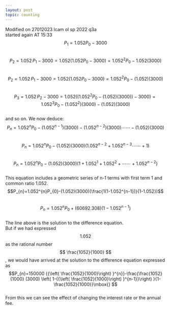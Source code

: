 ```yaml
---
layout: post
topic: counting
---
```

Modified on 27012023
lcam ol sp 2022 q3a  
started again AT 15:33  
$$P_{1}=1.052P_{0}-3000$$      
$$P_{2}=1.052\,P_{1}-3000=1.052(1.052P_{0}-3000)=1.052^{2}P_{0}-1.052(3000)$$  
$$P_{2}=1.052\,P_{1}-3000=1.052(1.052P_{0}-3000)=1.052^{2}P_{0}-(1.052)(3000)$$  
$$P_{3}=1.052\,P_{2}-3000=1.052((1.052^{2}P_{0}-(1.052)(3000))-3000)=1.052^{3}P_{0}-(1.052^{2})(3000)-(1.052)(3000)$$  
and so on. We now deduce:  
$$P_{n}=1.052^{n}P_{0}-(1.052^{n-1})(3000)-(1.052^{n-2})(3000)\cdots\cdots-(1.052)(3000)$$  
$$P_{n}=1.052^{n}P_{0}-(1.052)(3000)(1.052^{n-2}+1.052^{n-3}\cdots\cdots+1)$$  
$$P_{n}=1.052^{n}P_{0}-(1.052)(3000)(1+1.052^{1}+1.052^{2}+\cdots\cdots+1.052^{n-2})$$  
This equation includes a geometric series of n-1 terms with first term 1 and common ratio 1.052.  
$$P_{n}=1.052^{n}P_{0}-(1.052)(3000)(\frac{1(1-1.052^{n-1})}{1-1.052})$$  
$$P_{n}=1.052^{n}P_{0}+(60692.308)(1-1.052^{n-1})$$  
The line above is the solution to the difference equation.  
But if we had expressed $$ 1.052$$ as the rational number $$ \frac{1052}{1000} $$, we would have arrived at the solution to the difference equation expressed as  
$$P_{n}=150000 {{\left( \frac{1052}{1000}\right) }^{n}}-\frac{\frac{1052}{1000} (3000) \left( 1-{{\left( \frac{1052}{1000}\right) }^{n-1}}\right) }{1-\frac{1052}{1000}}\mbox{} $$  
From this we can see the effect of changing the interest rate or the annual fee.   